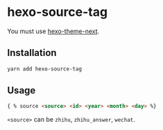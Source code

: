 # hexo-source-tag

You must use [hexo-theme-next](https://github.com/next-theme/hexo-theme-next).

## Installation

```sh
yarn add hexo-source-tag
```

## Usage

```md
{ % source <source> <id> <year> <month> <day> %}
```

`<source>` can be `zhihu`, `zhihu_answer`, `wechat`.
